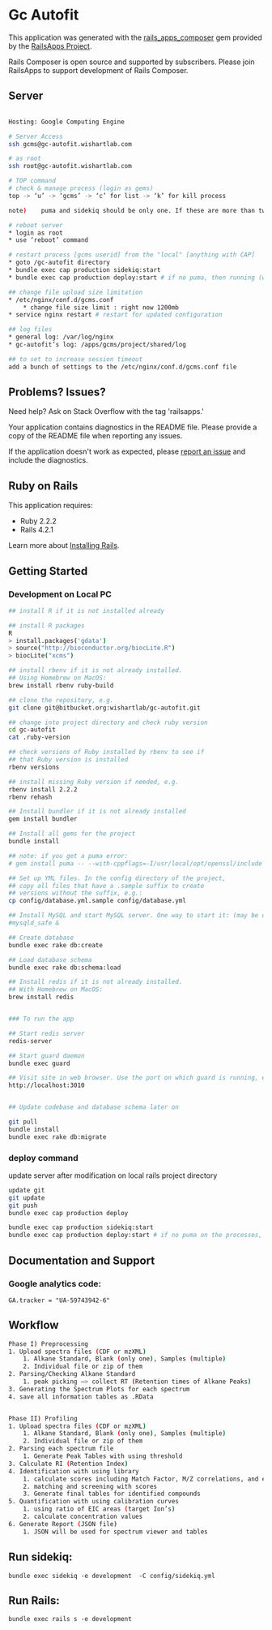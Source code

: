 Gc Autofit
================

This application was generated with the [rails_apps_composer](https://github.com/RailsApps/rails_apps_composer) gem
provided by the [RailsApps Project](http://railsapps.github.io/).

Rails Composer is open source and supported by subscribers. Please join RailsApps to support development of Rails Composer.


Server
-----------
```bash

Hosting: Google Computing Engine

# Server Access
ssh gcms@gc-autofit.wishartlab.com

# as root
ssh root@gc-autofit.wishartlab.com

# TOP command
# check & manage process (login as gems)
top -> ‘u’ -> ‘gcms’ -> ‘c’ for list -> ‘k’ for kill process

note)	 puma and sidekiq should be only one. If these are more than two, then kill all and restart it.

# reboot server
* login as root
* use ‘reboot’ command

# restart process [gcms userid] from the "local" [anything with CAP]
* goto /gc-autofit directory
* bundle exec cap production sidekiq:start
* bundle exec cap production deploy:start # if no puma, then running (web 504 error?)

## change file upload size limitation
* /etc/nginx/conf.d/gcms.conf
    * change file size limit : right now 1200mb
* service nginx restart # restart for updated configuration

## log files
* general log: /var/log/nginx
* gc-autofit’s log: /apps/gcms/project/shared/log

## to set to increase session timeout
add a bunch of settings to the /etc/nginx/conf.d/gcms.conf file
```



Problems? Issues?
-----------

Need help? Ask on Stack Overflow with the tag 'railsapps.'

Your application contains diagnostics in the README file. Please provide a copy of the README file when reporting any issues.

If the application doesn't work as expected, please [report an issue](https://github.com/RailsApps/rails_apps_composer/issues)
and include the diagnostics.

Ruby on Rails
-------------

This application requires:

- Ruby 2.2.2
- Rails 4.2.1

Learn more about [Installing Rails](http://railsapps.github.io/installing-rails.html).

Getting Started
---------------
### Development on Local PC

```bash
## install R if it is not installed already

## install R packages
R
> install.packages('gdata')
> source("http://bioconductor.org/biocLite.R")
> biocLite("xcms")

## install rbenv if it is not already installed.
## Using Homebrew on MacOS:
brew install rbenv ruby-build

## clone the repository, e.g.
git clone git@bitbucket.org:wishartlab/gc-autofit.git

## change into project directory and check ruby version
cd gc-autofit
cat .ruby-version

## check versions of Ruby installed by rbenv to see if
## that Ruby version is installed
rbenv versions

## install missing Ruby version if needed, e.g.
rbenv install 2.2.2
rbenv rehash

## Install bundler if it is not already installed
gem install bundler

## Install all gems for the project
bundle install

## note: if you get a puma error:
# gem install puma -- --with-cppflags=-I/usr/local/opt/openssl/include

## Set up YML files. In the config directory of the project,
## copy all files that have a .sample suffix to create
## versions without the suffix, e.g.:
cp config/database.yml.sample config/database.yml

## Install MySQL and start MySQL server. One way to start it: (may be optional if you already have MySQL runing)
#mysqld_safe &

## Create database
bundle exec rake db:create

## Load database schema
bundle exec rake db:schema:load

## Install redis if it is not already installed.
## With Homebrew on MacOS:
brew install redis


### To run the app

## Start redis server
redis-server

## Start guard daemon
bundle exec guard

## Visit site in web browser. Use the port on which guard is running, e.g.
http://localhost:3010


## Update codebase and database schema later on

git pull
bundle install
bundle exec rake db:migrate
```

### deploy command

update server after modification on local rails project directory

```bash
update git
git update
git push
bundle exec cap production deploy

bundle exec cap production sidekiq:start
bundle exec cap production deploy:start # if no puma on the processes, then running (web 504 error?)
```

Documentation and Support
-------------------------
### Google analytics code:
```
GA.tracker = "UA-59743942-6"
```

## Workflow

```bash
Phase I) Preprocessing
1. Upload spectra files (CDF or mzXML)
    1. Alkane Standard, Blank (only one), Samples (multiple)
    2. Individual file or zip of them
2. Parsing/Checking Alkane Standard
    1. peak picking —> collect RT (Retention times of Alkane Peaks)
3. Generating the Spectrum Plots for each spectrum
4. save all information tables as .RData


Phase II) Profiling
1. Upload spectra files (CDF or mzXML)
    1. Alkane Standard, Blank (only one), Samples (multiple)
    2. Individual file or zip of them
2. Parsing each spectrum file
    1. Generate Peak Tables with using threshold
3. Calculate RI (Retention Index)
4. Identification with using library
    1. calculate scores including Match Factor, M/Z correlations, and etc
    2. matching and screening with scores
    3. Generate final tables for identified compounds
5. Quantification with using calibration curves
    1. using ratio of EIC areas (target Ion’s)
    2. calculate concentration values
6. Generate Report (JSON file)
    1. JSON will be used for spectrum viewer and tables
```


## Run sidekiq:
```
bundle exec sidekiq -e development  -C config/sidekiq.yml 
```


## Run Rails:
```
bundle exec rails s -e development
```